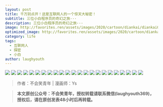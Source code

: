 ```yaml
---
layout: post
title: 千万别点开！这是互联网人的一个惊天大秘密！
subtitle: 三位小白程序员的奇幻之旅···
description: 三位小白程序员的奇幻之旅···
image: http://favorites.ren/assets/images/2020/cartoon/diankai/diankai00.jpg
optimized_image: http://favorites.ren/assets/images/2020/cartoon/diankai/diankai00.jpg
category: life
tags:
  - 互联网人
  - 探密
  - 小白
author: laughyouth
---
```


![](http://favorites.ren/assets/images/2020/cartoon/diankai/diankai01.jpg)
![](http://favorites.ren/assets/images/2020/cartoon/diankai/diankai02.jpg)
![](http://favorites.ren/assets/images/2020/cartoon/diankai/diankai03.jpg)
![](http://favorites.ren/assets/images/2020/cartoon/diankai/diankai04.jpg)
![](http://favorites.ren/assets/images/2020/cartoon/diankai/diankai05.jpg)
![](http://favorites.ren/assets/images/2020/cartoon/diankai/diankai06.jpg)
![](http://favorites.ren/assets/images/2020/cartoon/diankai/diankai07.jpg)
![](http://favorites.ren/assets/images/2020/cartoon/diankai/diankai08.jpg)
![](http://favorites.ren/assets/images/2020/cartoon/diankai/diankai09.jpg)
![](http://favorites.ren/assets/images/2020/cartoon/diankai/diankai10.jpg)
![](http://favorites.ren/assets/images/2020/cartoon/diankai/diankai11.jpg)
![](http://favorites.ren/assets/images/2020/cartoon/diankai/diankai12.jpg)
![](http://favorites.ren/assets/images/2020/cartoon/diankai/diankai13.jpg)
![](http://favorites.ren/assets/images/2020/cartoon/diankai/diankai14.jpg)
![](http://favorites.ren/assets/images/2020/cartoon/diankai/diankai15.jpg)
![](http://favorites.ren/assets/images/2020/cartoon/diankai/diankai16.jpg)
![](http://favorites.ren/assets/images/2020/cartoon/diankai/diankai17.jpg)
![](http://favorites.ren/assets/images/2020/cartoon/diankai/diankai18.jpg)
![](http://favorites.ren/assets/images/2020/cartoon/diankai/diankai19.jpg)
![](http://favorites.ren/assets/images/2020/cartoon/diankai/diankai20.jpg)
![](http://favorites.ren/assets/images/2020/cartoon/diankai/diankai21.jpg)
![](http://favorites.ren/assets/images/2020/cartoon/diankai/diankai22.jpg)
![](http://favorites.ren/assets/images/2020/cartoon/diankai/diankai23.jpg)

>作者：不会笑青年 | 漫画师：Ys

>**本文原创公众号：不会笑青年，授权转载请联系微信(laughyouth369)，授权后，请在原创发表48小时后再转载。**


